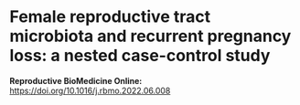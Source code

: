 # Female reproductive tract microbiota and recurrent pregnancy loss: a nested case-control study

**Reproductive BioMedicine Online:** https://doi.org/10.1016/j.rbmo.2022.06.008
